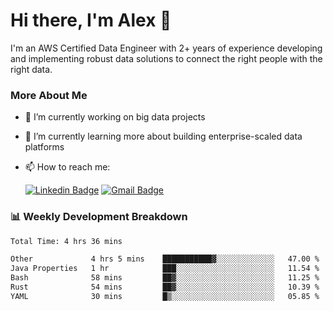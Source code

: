 # Hi there, I'm Alex  👋

I'm an AWS Certified Data Engineer with 2+ years of experience developing and implementing robust data solutions to connect the right people with the right data. 

### More About Me

- 🔭 I’m currently working on big data projects
- 🌱 I’m currently learning more about building enterprise-scaled data platforms
- 📫 How to reach me:

  [![Linkedin Badge](https://img.shields.io/badge/LinkedIn-0077B5?style=for-the-badge&logo=linkedin&logoColor=white)](https://www.linkedin.com/in/itsalexchen) [![Gmail Badge](https://img.shields.io/badge/Gmail-D14836?style=for-the-badge&logo=gmail&logoColor=white)](mailto:itsalexchen@gmail.com)




### 📊 Weekly Development Breakdown
<!--START_SECTION:waka-->

```txt
Total Time: 4 hrs 36 mins

Other             4 hrs 5 mins    ███████████▓░░░░░░░░░░░░░   47.00 %
Java Properties   1 hr            ███░░░░░░░░░░░░░░░░░░░░░░   11.54 %
Bash              58 mins         ██▓░░░░░░░░░░░░░░░░░░░░░░   11.25 %
Rust              54 mins         ██▓░░░░░░░░░░░░░░░░░░░░░░   10.39 %
YAML              30 mins         █▒░░░░░░░░░░░░░░░░░░░░░░░   05.85 %
```

<!--END_SECTION:waka-->
